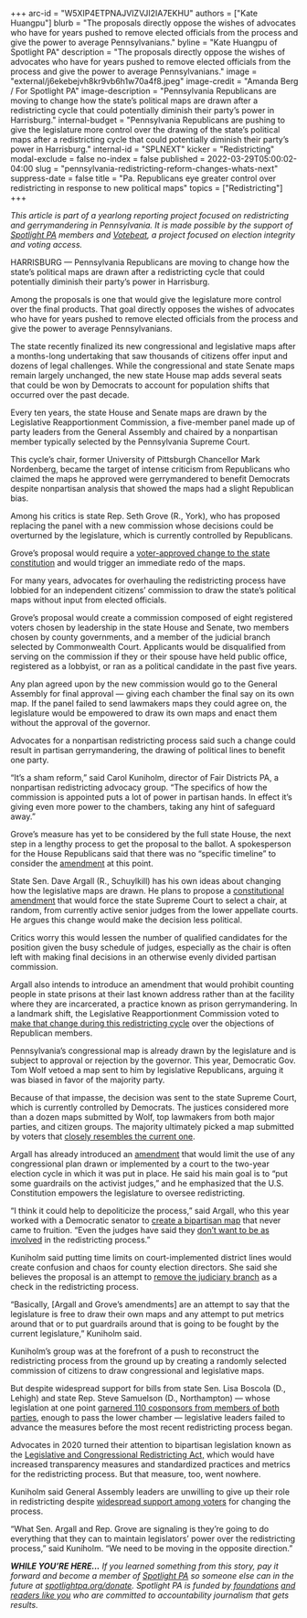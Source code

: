 +++
arc-id = "W5XIP4ETPNAJVIZVJI2IA7EKHU"
authors = ["Kate Huangpu"]
blurb = "The proposals directly oppose the wishes of advocates who have for years pushed to remove elected officials from the process and give the power to average Pennsylvanians."
byline = "Kate Huangpu of Spotlight PA"
description = "The proposals directly oppose the wishes of advocates who have for years pushed to remove elected officials from the process and give the power to average Pennsylvanians."
image = "external/j6ekebejvh8kr9vb6h1w70a4f8.jpeg"
image-credit = "Amanda Berg / For Spotlight PA"
image-description = "Pennsylvania Republicans are moving to change how the state’s political maps are drawn after a redistricting cycle that could potentially diminish their party’s power in Harrisburg."
internal-budget = "Pennsylvania Republicans are pushing to give the legislature more control over the drawing of the state’s political maps after a redistricting cycle that could potentially diminish their party’s power in Harrisburg."
internal-id = "SPLNEXT"
kicker = "Redistricting"
modal-exclude = false
no-index = false
published = 2022-03-29T05:00:02-04:00
slug = "pennsylvania-redistricting-reform-changes-whats-next"
suppress-date = false
title = "Pa. Republicans eye greater control over redistricting in response to new political maps"
topics = ["Redistricting"]
+++

<i>This article is part of a yearlong reporting project focused on redistricting and gerrymandering in Pennsylvania. It is made possible by the support of </i><a href="https://www.spotlightpa.org/"><i>Spotlight PA</i></a><i> members and </i><a href="https://votebeat.org/"><i>Votebeat</i></a><i>, a project focused on election integrity and voting access.</i>

HARRISBURG — Pennsylvania Republicans are moving to change how the state’s political maps are drawn after a redistricting cycle that could potentially diminish their party’s power in Harrisburg.

Among the proposals is one that would give the legislature more control over the final products. That goal directly opposes the wishes of advocates who have for years pushed to remove elected officials from the process and give the power to average Pennsylvanians.

The state recently finalized its new congressional and legislative maps after a months-long undertaking that saw thousands of citizens offer input and dozens of legal challenges. While the congressional and state Senate maps remain largely unchanged, the new state House map adds several seats that could be won by Democrats to account for population shifts that occurred over the past decade.

<script src="https://www.spotlightpa.org/embed.js" async></script><div data-spl-embed-version="1" data-spl-src="https://www.spotlightpa.org/embeds/newsletter/"></div>

Every ten years, the state House and Senate maps are drawn by the Legislative Reapportionment Commission, a five-member panel made up of party leaders from the General Assembly and chaired by a nonpartisan member typically selected by the Pennsylvania Supreme Court.

This cycle’s chair, former University of Pittsburgh Chancellor Mark Nordenberg, became the target of intense criticism from Republicans who claimed the maps he approved were gerrymandered to benefit Democrats despite nonpartisan analysis that showed the maps had a slight Republican bias.

Among his critics is state Rep. Seth Grove (R., York), who has proposed replacing the panel with a new commission whose decisions could be overturned by the legislature, which is currently controlled by Republicans.

Grove’s proposal would require a <a href="https://www.spotlightpa.org/news/2022/01/pennsylvania-redistricting-legislative-panel-constitutional-map/">voter-approved change to the state constitution</a> and would trigger an immediate redo of the maps.

For many years, advocates for overhauling the redistricting process have lobbied for an independent citizens’ commission to draw the state’s political maps without input from elected officials.

Grove’s proposal would create a commission composed of eight registered voters chosen by leadership in the state House and Senate, two members chosen by county governments, and a member of the judicial branch selected by Commonwealth Court. Applicants would be disqualified from serving on the commission if they or their spouse have held public office, registered as a lobbyist, or ran as a political candidate in the past five years.

Any plan agreed upon by the new commission would go to the General Assembly for final approval — giving each chamber the final say on its own map. If the panel failed to send lawmakers maps they could agree on, the legislature would be empowered to draw its own maps and enact them without the approval of the governor.

Advocates for a nonpartisan redistricting process said such a change could result in partisan gerrymandering, the drawing of political lines to benefit one party.

“It’s a sham reform,” said Carol Kuniholm, director of Fair Districts PA, a nonpartisan redistricting advocacy group. “The specifics of how the commission is appointed puts a lot of power in partisan hands. In effect it’s giving even more power to the chambers, taking any hint of safeguard away.”

Grove’s measure has yet to be considered by the full state House, the next step in a lengthy process to get the proposal to the ballot. A spokesperson for the House Republicans said that there was no “specific timeline” to consider the <a href="https://www.legis.state.pa.us/cfdocs/billinfo/billinfo.cfm?syear=2021&sInd=0&body=H&type=B&bn=2207">amendment</a> at this point.

State Sen. Dave Argall (R., Schuylkill) has his own ideas about changing how the legislative maps are drawn. He plans to propose a <a href="https://www.legis.state.pa.us/cfdocs/Legis/CSM/showMemoPublic.cfm?chamber=S&SPick=20210&cosponId=37052">constitutional amendment</a> that would force the state Supreme Court to select a chair, at random, from currently active senior judges from the lower appellate courts. He argues this change would make the decision less political.

Critics worry this would lessen the number of qualified candidates for the position given the busy schedule of judges, especially as the chair is often left with making final decisions in an otherwise evenly divided partisan commission.

Argall also intends to introduce an amendment that would prohibit counting people in state prisons at their last known address rather than at the facility where they are incarcerated, a practice known as prison gerrymandering. In a landmark shift, the Legislative Reapportionment Commission voted to <a href="https://www.spotlightpa.org/news/2021/08/pa-prison-gerrymandering-2o20-census-redistricting/">make that change during this redistricting cycle</a> over the objections of Republican members.

Pennsylvania’s congressional map is already drawn by the legislature and is subject to approval or rejection by the governor. This year, Democratic Gov. Tom Wolf vetoed a map sent to him by legislative Republicans, arguing it was biased in favor of the majority party.

Because of that impasse, the decision was sent to the state Supreme Court, which is currently controlled by Democrats. The justices considered more than a dozen maps submitted by Wolf, top lawmakers from both major parties, and citizen groups. The majority ultimately picked a map submitted by voters that <a href="https://www.spotlightpa.org/news/2022/02/pennsylvania-redistricting-congressional-map-supreme-court-pick/">closely resembles the current one</a>.

Argall has already introduced an <a href="https://www.legis.state.pa.us/cfdocs/billinfo/billinfo.cfm?syear=2021&sind=0&body=S&type=B&bn=1166">amendment</a> that would limit the use of any congressional plan drawn or implemented by a court to the two-year election cycle in which it was put in place. He said his main goal is to “put some guardrails on the activist judges,” and he emphasized that the U.S. Constitution empowers the legislature to oversee redistricting.

“I think it could help to depoliticize the process,” said Argall, who this year worked with a Democratic senator to <a href="https://www.inquirer.com/politics/election/pennsylvania-redistricting-congressional-map-sharif-street-democrats-20211209.html">create a bipartisan map</a> that never came to fruition. “Even the judges have said they <a href="https://www.inquirer.com/politics/pennsylvania/pennsylvania-supreme-court-redistricting-politics-20220301.html">don’t want to be as involved</a> in the redistricting process.”

Kuniholm said putting time limits on court-implemented district lines would create confusion and chaos for county election directors. She said she believes the proposal is an attempt to <a href="https://www.spotlightpa.org/news/2022/03/pennsylvania-congressional-map-lawsuit-independent-state-legislature-doctrine/">remove the judiciary branch</a> as a check in the redistricting process.

“Basically, [Argall and Grove’s amendments] are an attempt to say that the legislature is free to draw their own maps and any attempt to put metrics around that or to put guardrails around that is going to be fought by the current legislature,” Kuniholm said.

<script src="https://www.spotlightpa.org/embed.js" async></script><div data-spl-embed-version="1" data-spl-src="https://www.spotlightpa.org/embeds/donate/"></div>

Kuniholm’s group was at the forefront of a push to reconstruct the redistricting process from the ground up by creating a randomly selected commission of citizens to draw congressional and legislative maps.

But despite widespread support for bills from state Sen. Lisa Boscola (D., Lehigh) and state Rep. Steve Samuelson (D., Northampton) — whose legislation at one point <a href="https://www.cityandstatepa.com/politics/2018/04/pa-house-republicans-gut-and-replace-redistricting-bill/364740/">garnered 110 cosponsors from members of both parties</a>, enough to pass the lower chamber — legislative leaders failed to advance the measures before the most recent redistricting process began.

Advocates in 2020 turned their attention to bipartisan legislation known as the <a href="https://www.spotlightpa.org/news/2021/07/pa-redistricting-reform-dead-next-steps-2021/">Legislative and Congressional Redistricting Act,</a> which would have increased transparency measures and standardized practices and metrics for the redistricting process. But that measure, too, went nowhere.

Kuniholm said General Assembly leaders are unwilling to give up their role in redistricting despite <a href="https://lancasteronline.com/news/politics/pa-voters-maintain-majority-support-for-redistricting-reform-advocates-hope-to-finally-achieve-it-by/article_29a90d4e-05de-11ec-b4c8-034af6c41309.html">widespread support among voters</a> for changing the process.

“What Sen. Argall and Rep. Grove are signaling is they’re going to do everything that they can to maintain legislators’ power over the redistricting process,” said Kuniholm. “We need to be moving in the opposite direction.”

<i><b>WHILE YOU’RE HERE...</b></i><i> If you learned something from this story, pay it forward and become a member of </i><a href="https://www.spotlightpa.org/"><i>Spotlight PA</i></a><i> so someone else can in the future at </i><a href="https://www.spotlightpa.org/donate"><i>spotlightpa.org/donate</i></a><i>. Spotlight PA is funded by</i><a href="https://www.spotlightpa.org/support"><i> foundations</i></a><i> </i><a href="https://www.spotlightpa.org/support"><i>and readers like you</i></a><i> who are committed to accountability journalism that gets results.</i>
